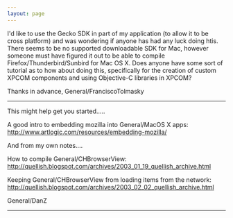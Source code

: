 ```yaml
---
layout: page
---
```


I'd like to use the Gecko SDK in part of my application (to allow it to be cross platform) and was wondering if anyone has had any luck doing htis.  There seems to be no supported downloadable SDK for Mac, however someone must have figured it out to be able to compile Firefox/Thunderbird/Sunbird for Mac OS X.  Does anyone have some sort of tutorial as to how about doing this, specifically for the creation of custom XPCOM components and using Objective-C libraries in XPCOM?

Thanks in advance, General/FranciscoTolmasky

----

This might help get you started.....

A good intro to embedding mozilla into General/MacOS X apps:
http://www.artlogic.com/resources/embedding-mozilla/

And from my own notes....

How to compile General/CHBrowserView:
http://quellish.blogspot.com/archives/2003_01_19_quellish_archive.html

Keeping General/CHBrowserView from loading items from the network:
http://quellish.blogspot.com/archives/2003_02_02_quellish_archive.html

General/DanZ

----